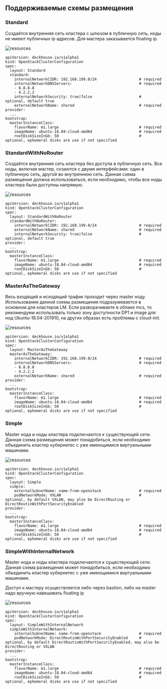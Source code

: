 ## Поддерживаемые схемы размещения

### Standard
Создаётся внутренняя сеть кластера с шлюзом в публичную сеть, ноды не имеют публичных ip адресов. Для мастера заказывается
floating ip.

![resources](https://docs.google.com/drawings/d/e/2PACX-1vSTIcQnxcwHsgANqHE5Ry_ZcetYX2lTFdDjd3Kip5cteSbUxwRjR3NigwQzyTMDGX10_Avr_mizOB5o/pub?w=960&h=720)
<!--- Исходник: https://docs.google.com/drawings/d/1hjmDn2aJj3ru3kBR6Jd6MAW3NWJZMNkend_K43cMN0w/edit --->

```
apiVersion: deckhouse.io/v1alpha1
kind: OpenStackClusterConfiguration
spec:
  layout: Standard
  standard:
    internalNetworkCIDR: 192.168.199.0/24                   # required
    internalNetworkDNSServers:                              # required
    - 8.8.8.8
    - 4.2.2.2
    internalNetworkSecurity: true|false                     # optional, default true
    externalNetworkName: shared                             # required
provider:
  ...
bootstrap:
  masterInstanceClass:
    flavorName: m1.large                                    # required
    imageName: ubuntu-18.04-cloud-amd64                     # required
    rootDiskSizeInGb: 50                                    # optional, ephemeral disks are use if not specified
```

### StandardWithNoRouter
Создаётся внутренняя сеть кластера без доступа в публичную сеть. Все ноды, включая мастер, созаются с двумя интерфейсами:
один в публичную сеть, другой во внутреннюю сеть. Данная схема размещения должна использоваться, если необходимо, чтобы
все ноды кластера были доступны напрямую.

![resources](https://docs.google.com/drawings/d/e/2PACX-1vR9Vlk22tZKpHgjOeQO2l-P0hyAZiwxU6NYGaLUsnv-OH0so8UXNnvrkNNiAROMHVI9iBsaZpfkY-kh/pub?w=960&h=720)
<!--- Исходник: https://docs.google.com/drawings/d/1gkuJhyGza0bXB2lcjdsQewWLEUCjqvTkkba-c5LtS_E/edit --->

```
apiVersion: deckhouse.io/v1alpha1
kind: OpenStackClusterConfiguration
spec:
  layout: StandardWithNoRouter
  standardWithNoRouter:
    internalNetworkCIDR: 192.168.199.0/24                   # required
    externalNetworkName: shared                             # required
    internalNetworkSecurity: true|false                     # optional, default true
provider:
  ...
bootstrap:
  masterInstanceClass:
    flavorName: m1.large                                    # required
    imageName: ubuntu-18.04-cloud-amd64                     # required
    rootDiskSizeInGb: 50                                    # optional, ephemeral disks are use if not specified
```

### MasterAsTheGateway

Весь входящий и исходящий трафик проходит через master ноду. Использование данной схемы размещения подразумевается в основном
для кластеров LM. Если разворачиваете в облаке mcs, то рекомендуем использовать только зону доступности DP1 и image для нод
Ubuntu-18.04-201910, на других образах есть проблемы с cloud-init.

![resources](https://docs.google.com/drawings/d/e/2PACX-1vTtCTRm6qKmy35_smoIwnIou635Zv3zexV_leiyKE1L_4BXDljdtjv6AOXQ7T6JQVjUe4nK_hbpLtPw/pub?w=960&h=720)
<!--- Исходник: https://docs.google.com/drawings/d/1blV6gIgTLYab2XZwNObNBjKeLGQefCnEq6hMLLTI0Ik/edit --->

```
apiVersion: deckhouse.io/v1alpha1
kind: OpenStackClusterConfiguration
spec:
  layout: MasterAsTheGateway
  masterAsTheGateway:
    internalNetworkCIDR: 192.168.199.0/24                   # required
    internalNetworkDNSServers:                              # required
    - 8.8.8.8
    - 4.2.2.2
    externalNetworkName: shared                             # required
provider:
  ...
bootstrap:
  masterInstanceClass:
    flavorName: m1.large                                    # required
    imageName: ubuntu-18.04-cloud-amd64                     # required
    rootDiskSizeInGb: 50                                    # optional, ephemeral disks are use if not specified
```

### Simple

Master нода и ноды кластера подключаются к существующей сети. Данная схема размещения может понадобиться, если необходимо
объединить кластер кубернетес с уже имеющимися виртуальными машинами.

![resources](https://docs.google.com/drawings/d/e/2PACX-1vTZbaJg7oIvoh2hkEW-DKbqeujhOiJtv_JSvfvDfXE9-mX_p6uggoY1Z9N2EAJ79c7IMfQC9ttQAmaP/pub?w=960&h=720) 
<!--- Исходник: https://docs.google.com/drawings/d/1l-vKRNA1NBPIci3Ya8r4dWL5KA9my7_wheFfMR38G10/edit --->

```
apiVersion: deckhouse.io/v1alpha1
kind: OpenStackClusterConfiguration
spec:
  layout: Simple
  simple:
    externalSubnetName: name-from-openstack                 # required
    podNetworkMode: VXLAN                                   # optional, by default VXLAN, may also be DirectRouting or DirectRoutinWithPortSecurityEnabled
provider:
  ...
bootstrap:
  masterInstanceClass:
    flavorName: m1.large                                    # required
    imageName: ubuntu-18.04-cloud-amd64                     # required
    rootDiskSizeInGb: 50                                    # optional, ephemeral disks are use if not specified
```

### SimpleWithInternalNetwork

Master нода и ноды кластера подключаются к существующей сети. Данная схема размещения может понадобиться, если необходимо
объединить кластер кубернетес с уже имеющимися виртуальными машинами.

Доступ к мастеру осуществляется либо через bastion, либо на master надо вручную навешивать floating ip

![resources](https://docs.google.com/drawings/d/e/2PACX-1vQOcYZPtHBqMtlNx9PDcMrqI0WEwRssL-oXONnrOoKNaIx1fcEODo9dK2zOoF1wbKeKJlhphFTuefB-/pub?w=960&h=720) 
<!--- Исходник: https://docs.google.com/drawings/d/1H9HGOn4abpmZwIhpwwdZSSO9izvyOZakG8HpmmzZZEo/edit --->


```
apiVersion: deckhouse.io/v1alpha1
kind: OpenStackClusterConfiguration
spec:
  layout: SimpleWithInternalNetwork
  simpleWithInternalNetwork:
    internalSubnetName: name-from-openstack                 # required
    podNetworkMode: DirectRoutinWithPortSecurityEnabled     # optional, by default DirectRoutinWithPortSecurityEnabled, may also be DirectRouting or VXLAN
provider:
  ...
bootstrap:
  masterInstanceClass:
    flavorName: m1.large                                    # required
    imageName: ubuntu-18.04-cloud-amd64                     # required
    rootDiskSizeInGb: 50                                    # optional, ephemeral disks are use if not specified
```

